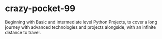 # crazy-pocket-99
Beginning with Basic and intermediate level Python Projects, to cover a long journey with advanced technologies and projects alongside, with an infinite distance to travel.
